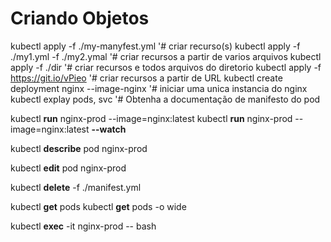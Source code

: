 # Criando Objetos

kubectl apply -f ./my-manyfest.yml            '# criar recurso(s)
kubectl apply -f ./my1.yml -f ./my2.ymal      '# criar recursos a partir de varios arquivos
kubectl apply -f ./dir                        '# criar recursos e todos arquivos do diretorio
kubectl apply -f https://git.io/vPieo         '# criar recursos a partir de URL
kubectl create deployment nginx --image-nginx '# iniciar uma unica instancia do nginx
kubectl explay pods, svc                      '# Obtenha a documentação de manifesto do pod


<!-- create pods -->
kubectl **run** nginx-prod --image=nginx:latest
kubectl **run** nginx-prod --image=nginx:latest **--watch**  <!-- assite mudanças-->
 
<!--  describe pods -->
kubectl **describe** pod nginx-prod


<!-- edit pods -->
kubectl **edit** pod nginx-prod

<!-- delete pods -->
kubectl **delete** -f ./manifest.yml

<!-- get -->
kubectl **get** pods
kubectl **get** pods -o wide  <!-- infos limpas do pod-->

<!-- exec -->
kubectl **exec** -it nginx-prod -- bash <!-- atach terminal da maquina ao terminal do container -->